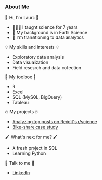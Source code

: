 <!--
**lfontanills/lfontanills** is a ✨ _special_ ✨ repository because its `README.md` (this file) appears on your GitHub profile.

Here are some ideas to get you started:

- 🔭 I’m currently working on ...
- 🌱 I’m currently learning ...
- 👯 I’m looking to collaborate on ...
- 🤔 I’m looking for help with ...
- 💬 Ask me about ...
- 📫 How to reach me: ...
- 😄 Pronouns: ...
- ⚡ Fun fact: ...
-->

### About Me 

👋 Hi, I'm Laura 👋

- 👩🏻‍🏫 I taught science for 7 years 
- 🌋 My background is in Earth Science
- 🌱 I'm transitioning to data analytics

💡 My skills and interests 💡

- Exploratory data analysis
- Data visualization
- Field research and data collection

🧰 My toolbox 🧰

- R
- Excel
- SQL (MySQL, BigQuery)
- Tableau

🔥 My projects 🔥

- [Analyzing top posts on Reddit's r/science](https://github.com/lfontanills/reddit-science-analysis)
- [Bike-share case study](https://github.com/lfontanills/bikeshare-case-study)

🖌️ What's next for me? 🖌️
- A fresh project in SQL
- Learning Python

💬 Talk to me 💬

- [LinkedIn](linkedin.com/in/lfontanills)
